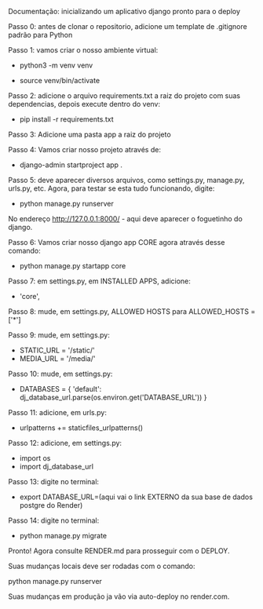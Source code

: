 Documentação: inicializando um aplicativo django pronto para o deploy 

Passo 0: antes de clonar o repositorio, adicione um template de .gitignore padrão para Python 

Passo 1: vamos criar o nosso ambiente virtual: 

- python3 -m venv venv

- source venv/bin/activate

Passo 2: adicione o arquivo requirements.txt a raiz do projeto com suas dependencias, depois execute dentro do venv: 

- pip install -r requirements.txt  

Passo 3: Adicione uma pasta app a raiz do projeto 

Passo 4: Vamos criar nosso projeto através de:

- django-admin startproject app . 

Passo 5: deve aparecer diversos arquivos, como settings.py, manage.py, urls.py, etc. Agora, para testar se esta tudo funcionando, digite: 

- python manage.py runserver

No endereço http://127.0.0.1:8000/ - aqui deve aparecer o foguetinho do django. 

Passo 6: Vamos criar nosso django app CORE agora através desse comando: 

- python manage.py startapp core

Passo 7: em settings.py, em INSTALLED APPS, adicione: 

- 'core',

Passo 8: mude, em settings.py, ALLOWED HOSTS para ALLOWED_HOSTS = ['*']

Passo 9: mude, em settings.py:

- STATIC_URL = '/static/'
- MEDIA_URL = '/media/'

Passo 10: mude, em settings.py:

- DATABASES = {
    'default': dj_database_url.parse(os.environ.get('DATABASE_URL'))
}

Passo 11: adicione, em urls.py:

- urlpatterns += staticfiles_urlpatterns()

Passo 12: adicione, em settings.py: 

- import os
- import dj_database_url

Passo 13: digite no terminal: 

- export DATABASE_URL=(aqui vai o link EXTERNO da sua base de dados postgre do Render)

Passo 14: digite no terminal: 

- python manage.py migrate 

Pronto! Agora consulte RENDER.md para prosseguir com o DEPLOY. 

Suas mudanças locais deve ser rodadas com o comando: 

python manage.py runserver 

Suas mudanças em produção ja vão via auto-deploy no render.com. 
